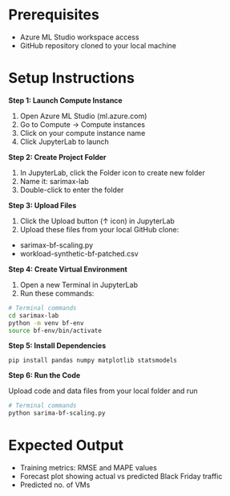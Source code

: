 # Prerequisites

- Azure ML Studio workspace access
- GitHub repository cloned to your local machine

# Setup Instructions
**Step 1: Launch Compute Instance**

1. Open Azure ML Studio (ml.azure.com)
2. Go to Compute → Compute instances
3. Click on your compute instance name
4. Click JupyterLab to launch

**Step 2: Create Project Folder**

1. In JupyterLab, click the Folder icon to create new folder
2. Name it: sarimax-lab
3. Double-click to enter the folder

**Step 3: Upload Files**

1. Click the Upload button (↑ icon) in JupyterLab
2. Upload these files from your local GitHub clone:

- sarimax-bf-scaling.py
- workload-synthetic-bf-patched.csv

**Step 4: Create Virtual Environment**

1. Open a new Terminal in JupyterLab
2. Run these commands:

```bash
# Terminal commands
cd sarimax-lab
python -m venv bf-env
source bf-env/bin/activate
```

**Step 5: Install Dependencies**

```
pip install pandas numpy matplotlib statsmodels
```

**Step 6: Run the Code**

Upload code and data files from your local folder and run

```bash
# Terminal commands
python sarima-bf-scaling.py
```
# Expected Output

- Training metrics: RMSE and MAPE values
- Forecast plot showing actual vs predicted Black Friday traffic
- Predicted no. of VMs
